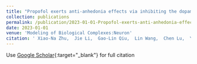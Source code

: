 ```yaml
---
title: "Propofol exerts anti-anhedonia effects via inhibiting the dopamine transporter"
collection: publications
permalink: /publication/2023-01-01-Propofol-exerts-anti-anhedonia-effects-via-inhibiting-the-dopamine-transporter
date: 2023-01-01
venue: 'Modeling of Biological Complexes:Neuron'
citation: ' Xiao-Na Zhu,  Jie Li,  Gao-Lin Qiu,  Lin Wang,  Chen Lu,  Yi-Ge Guo,  Ke-Xin Yang,  Fang Cai,  Tao Xu,  Ti-Fei Yuan, &quot;Propofol exerts anti-anhedonia effects via inhibiting the dopamine transporter.&quot; Modeling of Biological Complexes:Neuron, 2023.'
---
```

Use [Google Scholar](https://scholar.google.com/scholar?q=Propofol+exerts+anti+anhedonia+effects+via+inhibiting+the+dopamine+transporter){:target="_blank"} for full citation